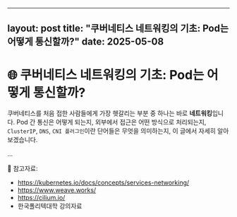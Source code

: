 
--- 
layout: post
title: "쿠버네티스 네트워킹의 기초: Pod는 어떻게 통신할까?"
date: 2025-05-08
---

# 🌐 쿠버네티스 네트워킹의 기초: Pod는 어떻게 통신할까?

쿠버네티스를 처음 접한 사람들에게 가장 헷갈리는 부분 중 하나는 바로 **네트워킹**입니다. 
Pod 간 통신은 어떻게 되는지, 외부에서 접근은 어떤 방식으로 처리되는지, 
`ClusterIP`, `DNS`, `CNI 플러그인`이란 단어들은 무엇을 의미하는지, 이 글에서 자세히 알아보겠습니다.

...

📎 참고자료:
- https://kubernetes.io/docs/concepts/services-networking/
- https://www.weave.works/
- https://cilium.io/
- 한국폴리텍대학 강의자료
